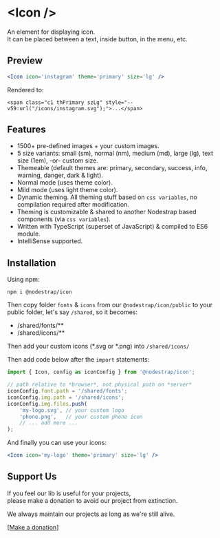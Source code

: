 # &lt;Icon /&gt;

An element for displaying icon.  
It can be placed between a text, inside button, in the menu, etc.

## Preview

```jsx
<Icon icon='instagram' theme='primary' size='lg' />
```
Rendered to:
```
<span class="c1 thPrimary szLg" style="--v59:url("/icons/instagram.svg");">...</span>
```

## Features
* 1500+ pre-defined images + your custom images.
* 5 size variants: small (sm), normal (nm), medium (md), large (lg), text size (1em), -or- custom size.
* Themeable (default themes are: primary, secondary, success, info, warning, danger, dark & light).
* Normal mode (uses theme color).
* Mild mode (uses light theme color).
* Dynamic theming. All theming stuff based on `css variables`, no compilation required after modification.
* Theming is customizable & shared to another Nodestrap based components (via `css variables`).
* Written with TypeScript (superset of JavaScript) & compiled to ES6 module.
* IntelliSense supported.

## Installation

Using npm:
```
npm i @nodestrap/icon
```
Then copy folder `fonts` & `icons` from our `@nodestrap/icon/public` to your public folder, let's say `/shared`, so it becomes:
* /shared/fonts/**
* /shared/icons/**

Then add your custom icons (*.svg or *.png) into `/shared/icons/`

Then add code below after the `import` statements:
```js
import { Icon, config as iconConfig } from '@nodestrap/icon';

// path relative to *browser*, not physical path on *server*
iconConfig.font.path = '/shared/fonts';
iconConfig.img.path = '/shared/icons';
iconConfig.img.files.push(
	'my-logo.svg', // your custom logo
	'phone.png',   // your custom phone icon
	// ... add more ...
);
```

And finally you can use your icons:
```jsx
<Icon icon='my-logo' theme='primary' size='lg' />
```

## Support Us

If you feel our lib is useful for your projects,  
please make a donation to avoid our project from extinction.

We always maintain our projects as long as we're still alive.

[[Make a donation](https://ko-fi.com/heymarco)]

